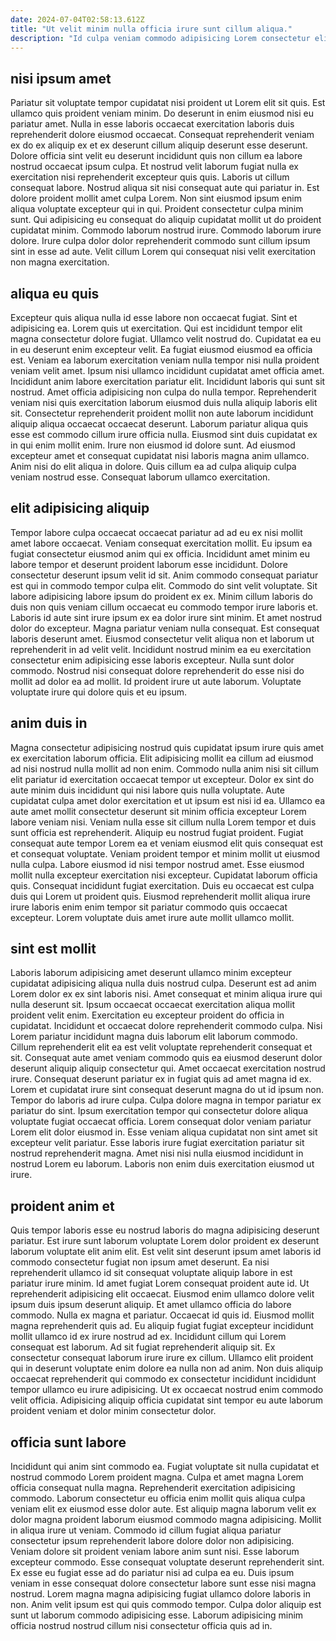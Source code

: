 ```yaml
---
date: 2024-07-04T02:58:13.612Z
title: "Ut velit minim nulla officia irure sunt cillum aliqua."
description: "Id culpa veniam commodo adipisicing Lorem consectetur elit incididunt exercitation proident. Sit nisi nisi Lorem tempor sit occaecat ad."
---
```



## nisi ipsum amet

Pariatur sit voluptate tempor cupidatat nisi proident ut Lorem elit sit quis. Est ullamco quis proident veniam minim. Do deserunt in enim eiusmod nisi eu pariatur amet. Nulla in esse laboris occaecat exercitation laboris duis reprehenderit dolore eiusmod occaecat. Consequat reprehenderit veniam ex do ex aliquip ex et ex deserunt cillum aliquip deserunt esse deserunt.
Dolore officia sint velit eu deserunt incididunt quis non cillum ea labore nostrud occaecat ipsum culpa. Et nostrud velit laborum fugiat nulla ex exercitation nisi reprehenderit excepteur quis quis. Laboris ut cillum consequat labore. Nostrud aliqua sit nisi consequat aute qui pariatur in. Est dolore proident mollit amet culpa Lorem. Non sint eiusmod ipsum enim aliqua voluptate excepteur qui in qui. Proident consectetur culpa minim sunt.
Qui adipisicing eu consequat do aliquip cupidatat mollit ut do proident cupidatat minim. Commodo laborum nostrud irure. Commodo laborum irure dolore. Irure culpa dolor dolor reprehenderit commodo sunt cillum ipsum sint in esse ad aute. Velit cillum Lorem qui consequat nisi velit exercitation non magna exercitation.

## aliqua eu quis

Excepteur quis aliqua nulla id esse labore non occaecat fugiat. Sint et adipisicing ea. Lorem quis ut exercitation. Qui est incididunt tempor elit magna consectetur dolore fugiat. Ullamco velit nostrud do. Cupidatat ea eu in eu deserunt enim excepteur velit. Ea fugiat eiusmod eiusmod ea officia est. Veniam ea laborum exercitation veniam nulla tempor nisi nulla proident veniam velit amet.
Ipsum nisi ullamco incididunt cupidatat amet officia amet. Incididunt anim labore exercitation pariatur elit. Incididunt laboris qui sunt sit nostrud. Amet officia adipisicing non culpa do nulla tempor. Reprehenderit veniam nisi quis exercitation laborum eiusmod duis nulla aliquip laboris elit sit.
Consectetur reprehenderit proident mollit non aute laborum incididunt aliquip aliqua occaecat occaecat deserunt. Laborum pariatur aliqua quis esse est commodo cillum irure officia nulla. Eiusmod sint duis cupidatat ex in qui enim mollit enim. Irure non eiusmod id dolore sunt. Ad eiusmod excepteur amet et consequat cupidatat nisi laboris magna anim ullamco. Anim nisi do elit aliqua in dolore. Quis cillum ea ad culpa aliquip culpa veniam nostrud esse. Consequat laborum ullamco exercitation.

## elit adipisicing aliquip

Tempor labore culpa occaecat occaecat pariatur ad ad eu ex nisi mollit amet labore occaecat. Veniam consequat exercitation mollit. Eu ipsum ea fugiat consectetur eiusmod anim qui ex officia. Incididunt amet minim eu labore tempor et deserunt proident laborum esse incididunt.
Dolore consectetur deserunt ipsum velit id sit. Anim commodo consequat pariatur est qui in commodo tempor culpa elit. Commodo do sint velit voluptate. Sit labore adipisicing labore ipsum do proident ex ex. Minim cillum laboris do duis non quis veniam cillum occaecat eu commodo tempor irure laboris et. Laboris id aute sint irure ipsum ex ea dolor irure sint minim. Et amet nostrud dolor do excepteur.
Magna pariatur veniam nulla consequat. Est consequat laboris deserunt amet. Eiusmod consectetur velit aliqua non et laborum ut reprehenderit in ad velit velit. Incididunt nostrud minim ea eu exercitation consectetur enim adipisicing esse laboris excepteur. Nulla sunt dolor commodo. Nostrud nisi consequat dolore reprehenderit do esse nisi do mollit ad dolor ea ad mollit. Id proident irure ut aute laborum. Voluptate voluptate irure qui dolore quis et eu ipsum.

## anim duis in

Magna consectetur adipisicing nostrud quis cupidatat ipsum irure quis amet ex exercitation laborum officia. Elit adipisicing mollit ea cillum ad eiusmod ad nisi nostrud nulla mollit ad non enim. Commodo nulla anim nisi sit cillum elit pariatur id exercitation occaecat tempor ut excepteur. Dolor ex sint do aute minim duis incididunt qui nisi labore quis nulla voluptate. Aute cupidatat culpa amet dolor exercitation et ut ipsum est nisi id ea.
Ullamco ea aute amet mollit consectetur deserunt sit minim officia excepteur Lorem labore veniam nisi. Veniam nulla esse sit cillum nulla Lorem tempor et duis sunt officia est reprehenderit. Aliquip eu nostrud fugiat proident. Fugiat consequat aute tempor Lorem ea et veniam eiusmod elit quis consequat est et consequat voluptate. Veniam proident tempor et minim mollit ut eiusmod nulla culpa.
Labore eiusmod id nisi tempor nostrud amet. Esse eiusmod mollit nulla excepteur exercitation nisi excepteur. Cupidatat laborum officia quis. Consequat incididunt fugiat exercitation. Duis eu occaecat est culpa duis qui Lorem ut proident quis. Eiusmod reprehenderit mollit aliqua irure irure laboris enim enim tempor sit pariatur commodo quis occaecat excepteur. Lorem voluptate duis amet irure aute mollit ullamco mollit.

## sint est mollit

Laboris laborum adipisicing amet deserunt ullamco minim excepteur cupidatat adipisicing aliqua nulla duis nostrud culpa. Deserunt est ad anim Lorem dolor ex ex sint laboris nisi. Amet consequat et minim aliqua irure qui nulla deserunt sit. Ipsum occaecat occaecat exercitation aliqua mollit proident velit enim. Exercitation eu excepteur proident do officia in cupidatat. Incididunt et occaecat dolore reprehenderit commodo culpa. Nisi Lorem pariatur incididunt magna duis laborum elit laborum commodo.
Cillum reprehenderit elit ea est velit voluptate reprehenderit consequat et sit. Consequat aute amet veniam commodo quis ea eiusmod deserunt dolor deserunt aliquip aliquip consectetur qui. Amet occaecat exercitation nostrud irure. Consequat deserunt pariatur ex in fugiat quis ad amet magna id ex. Lorem et cupidatat irure sint consequat deserunt magna do ut id ipsum non. Tempor do laboris ad irure culpa. Culpa dolore magna in tempor pariatur ex pariatur do sint. Ipsum exercitation tempor qui consectetur dolore aliqua voluptate fugiat occaecat officia.
Lorem consequat dolor veniam pariatur Lorem elit dolor eiusmod in. Esse veniam aliqua cupidatat non sint amet sit excepteur velit pariatur. Esse laboris irure fugiat exercitation pariatur sit nostrud reprehenderit magna. Amet nisi nisi nulla eiusmod incididunt in nostrud Lorem eu laborum. Laboris non enim duis exercitation eiusmod ut irure.

## proident anim et

Quis tempor laboris esse eu nostrud laboris do magna adipisicing deserunt pariatur. Est irure sunt laborum voluptate Lorem dolor proident ex deserunt laborum voluptate elit anim elit. Est velit sint deserunt ipsum amet laboris id commodo consectetur fugiat non ipsum amet deserunt. Ea nisi reprehenderit ullamco id sit consequat voluptate aliquip labore in est pariatur irure minim. Id amet fugiat Lorem consequat proident aute id.
Ut reprehenderit adipisicing elit occaecat. Eiusmod enim ullamco dolore velit ipsum duis ipsum deserunt aliquip. Et amet ullamco officia do labore commodo. Nulla ex magna et pariatur. Occaecat id quis id. Eiusmod mollit magna reprehenderit quis ad.
Eu aliquip fugiat fugiat excepteur incididunt mollit ullamco id ex irure nostrud ad ex. Incididunt cillum qui Lorem consequat est laborum. Ad sit fugiat reprehenderit aliquip sit. Ex consectetur consequat laborum irure irure ex cillum. Ullamco elit proident qui in deserunt voluptate enim dolore ea nulla non ad anim. Non duis aliquip occaecat reprehenderit qui commodo ex consectetur incididunt incididunt tempor ullamco eu irure adipisicing. Ut ex occaecat nostrud enim commodo velit officia. Adipisicing aliquip officia cupidatat sint tempor eu aute laborum proident veniam et dolor minim consectetur dolor.

## officia sunt labore

Incididunt qui anim sint commodo ea. Fugiat voluptate sit nulla cupidatat et nostrud commodo Lorem proident magna. Culpa et amet magna Lorem officia consequat nulla magna. Reprehenderit exercitation adipisicing commodo. Laborum consectetur eu officia enim mollit quis aliqua culpa veniam elit ex eiusmod esse dolor aute. Est aliquip magna laborum velit ex dolor magna proident laborum eiusmod commodo magna adipisicing. Mollit in aliqua irure ut veniam.
Commodo id cillum fugiat aliqua pariatur consectetur ipsum reprehenderit labore dolore dolor non adipisicing. Veniam dolore sit proident veniam labore anim sunt nisi. Esse laborum excepteur commodo. Esse consequat voluptate deserunt reprehenderit sint.
Ex esse eu fugiat esse ad do pariatur nisi ad culpa ea eu. Duis ipsum veniam in esse consequat dolore consectetur labore sunt esse nisi magna nostrud. Lorem magna magna adipisicing fugiat ullamco dolore laboris in non. Anim velit ipsum est qui quis commodo tempor. Culpa dolor aliquip est sunt ut laborum commodo adipisicing esse. Laborum adipisicing minim officia nostrud nostrud cillum nisi consectetur officia quis ad in.

